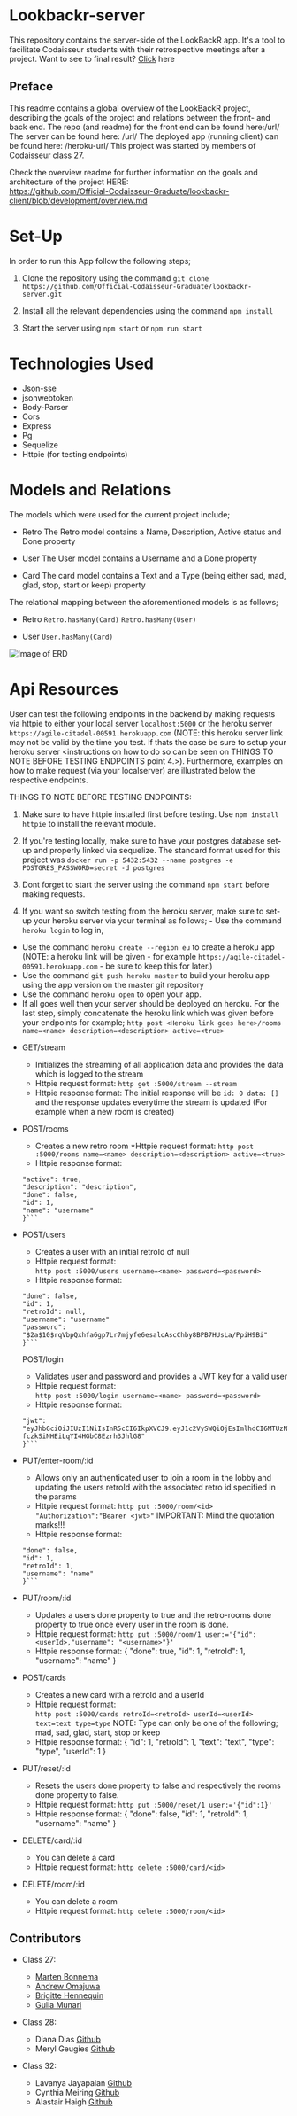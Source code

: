 # Lookbackr-server

This repository contains the server-side of the LookBackR app. It's a tool to facilitate Codaisseur students with their retrospective meetings after a project. Want to see to final result? [Click](http://lookbackrr.netlify.com) here

## Preface

This readme contains a global overview of the LookBackR project, describing the goals of the project and relations between the front- and back end. The repo (and readme) for the front end can be found here:/url/ The server can be found here: /url/ The deployed app (running client) can be found here: /heroku-url/ This project was started by members of Codaisseur class 27.

Check the overview readme for further information on the goals and architecture of the project HERE:  
https://github.com/Official-Codaisseur-Graduate/lookbackr-client/blob/development/overview.md

# Set-Up

In order to run this App follow the following steps;

1. Clone the repository using the command `git clone https://github.com/Official-Codaisseur-Graduate/lookbackr-server.git`

2. Install all the relevant dependencies using the command `npm install`

3. Start the server using `npm start` or `npm run start`

# Technologies Used

- Json-sse
- jsonwebtoken
- Body-Parser
- Cors
- Express
- Pg
- Sequelize
- Httpie (for testing endpoints)

# Models and Relations

The models which were used for the current project include;

- Retro
  The Retro model contains a Name, Description, Active status and Done property

- User
  The User model contains a Username and a Done property

- Card
  The card model contains a Text and a Type (being either sad, mad, glad, stop, start or keep) property

The relational mapping between the aforementioned models is as follows;

- Retro
  `Retro.hasMany(Card)`
  `Retro.hasMany(User)`

- User
  `User.hasMany(Card)`

![Image of ERD](/ERD.png)

# Api Resources

User can test the following endpoints in the backend by making requests via httpie to either your local server `localhost:5000` or the heroku server `https://agile-citadel-00591.herokuapp.com` (NOTE: this heroku server link may not be valid by the time you test. If thats the case be sure to setup your heroku server <instructions on how to do so can be seen on THINGS TO NOTE BEFORE TESTING ENDPOINTS point 4.>). Furthermore, examples on how to make request (via your localserver) are illustrated below the respective endpoints.

THINGS TO NOTE BEFORE TESTING ENDPOINTS:

1. Make sure to have httpie installed first before testing. Use `npm install httpie` to install the relevant module.

2. If you're testing locally, make sure to have your postgres database set-up and properly linked via sequelize. The standard format used for this project was `docker run -p 5432:5432 --name postgres -e POSTGRES_PASSWORD=secret -d postgres`

3. Dont forget to start the server using the command `npm start` before making requests.

4. If you want so switch testing from the heroku server, make sure to set-up your heroku server via your terminal as follows; - Use the command `heroku login` to log in,

- Use the command `heroku create --region eu` to create a heroku app (NOTE: a heroku link will be given - for example `https://agile-citadel-00591.herokuapp.com` - be sure to keep this for later.)
- Use the command `git push heroku master` to build your heroku app using the app version on the master git repository
- Use the command `heroku open` to open your app.
- If all goes well then your server should be deployed on heroku. For the last step, simply concatenate the heroku link which was given before your endpoints for example; `http post <Heroku link goes here>/rooms name=<name> description=<description> active=<true>`

* GET/stream

  - Initializes the streaming of all application data and provides the data which is logged to the stream
  - Httpie request format:
    `http get :5000/stream --stream`
  - Httpie response format:
    The initial response will be `id: 0 data: []` and the response updates everytime the stream is updated (For example when a new room is created)

* POST/rooms
  - Creates a new retro room
    \*Httpie request format:
    `http post :5000/rooms name=<name> description=<description> active=<true>`
  - Httpie response format:
  ````{
  "active": true,
  "description": "description",
  "done": false,
  "id": 1,
  "name": "username"
  }```
  ````

- POST/users

  - Creates a user with an initial retroId of null
  - Httpie request format:  
    `http post :5000/users username=<name> password=<password>`
  - Httpie response format:

  ````{
  "done": false,
  "id": 1,
  "retroId": null,
  "username": "username"
  "password": "$2a$10$rqVbpQxhfa6gp7Lr7mjyfe6esaloAscChby8BPB7HUsLa/PpiH9Bi"
  }```

  ````

  POST/login

  - Validates user and password and provides a JWT key for a valid user
  - Httpie request format:  
    `http post :5000/login username=<name> password=<password>`
  - Httpie response format:

  ````{
  "jwt": "eyJhbGciOiJIUzI1NiIsInR5cCI6IkpXVCJ9.eyJ1c2VySWQiOjEsImlhdCI6MTUzNTM2MjIzMCwiZXhwIjoxNTM1MzY5NDMwfQ.DxFRClbZLP0L-fczkSiNHEiLqYI4HGbC8Ezrh3JhlG8"
  }```

  ````

- PUT/enter-room/:id

  - Allows only an authenticated user to join a room in the lobby and updating the users retroId with the associated retro id specified in the params
  - Httpie request format:
    `http put :5000/room/<id> "Authorization":"Bearer <jwt>"` IMPORTANT: Mind the quotation marks!!!
  - Httpie response format:

  ````{
  "done": false,
  "id": 1,
  "retroId": 1,
  "username": "name"
  }```

  ````

- PUT/room/:id

  - Updates a users done property to true and the retro-rooms done property to true once every user in the room is done.
  - Httpie request format:
    `http put :5000/room/1 user:='{"id":<userId>,"username": "<username>"}'`
  - Httpie response format:
    {
    "done": true,
    "id": 1,
    "retroId": 1,
    "username": "name"
    }

- POST/cards
  - Creates a new card with a retroId and a userId
  - Httpie request format:  
    `http post :5000/cards retroId=<retroId> userId=<userId> text=text type=type`
    NOTE: Type can only be one of the following; mad, sad, glad, start, stop or keep
  - Httpie response format:
    {
    "id": 1,
    "retroId": 1,
    "text": "text",
    "type": "type",
    "userId": 1
    }

* PUT/reset/:id

  - Resets the users done property to false and respectively the rooms done property to false.
  - Httpie request format:
    `http put :5000/reset/1 user:='{"id":1}'`
  - Httpie response format:
    {
    "done": false,
    "id": 1,
    "retroId": 1,
    "username": "name"
    }

* DELETE/card/:id

  - You can delete a card
  - Httpie request format:
    `http delete :5000/card/<id>`

- DELETE/room/:id

  - You can delete a room
  - Httpie request format:
    `http delete :5000/room/<id>`

## Contributors

- Class 27:

  - [Marten Bonnema](https://github.com/Fraxcelsior)
  - [Andrew Omajuwa](https://github.com/AndrewOmajuwa)
  - [Brigitte Hennequin](https://github.com/QuinB6248)
  - [Gulia Munari](https://github.com/Astrid88)

- Class 28:

  - Diana Dias [Github](https://github.com/dianadiasds)
  - Meryl Geugies [Github](https://github.com/MerylGeugies)

- Class 32:
  - Lavanya Jayapalan [Github](https://github.com/LavanyaJay)
  - Cynthia Meiring [Github](https://github.com/cynthiameiring)
  - Alastair Haigh [Github](https://github.com/ahaigh9877)
